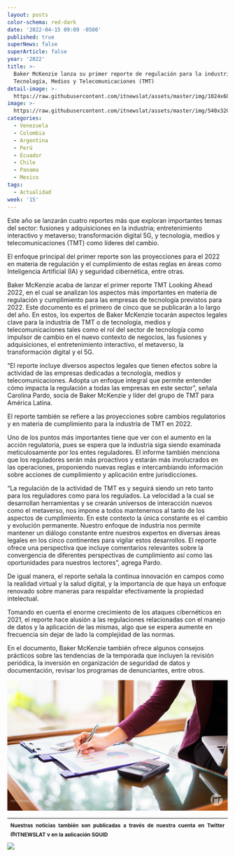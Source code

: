 ```yaml
---
layout: posts
color-schema: red-dark
date: '2022-04-15 09:09 -0500'
published: true
superNews: false
superArticle: false
year: '2022'
title: >-
  Baker McKenzie lanza su primer reporte de regulación para la industria de
  Tecnología, Medios y Telecomunicaciones (TMT)
detail-image: >-
  https://raw.githubusercontent.com/itnewslat/assets/master/img/1024x680/Informe-Reporte-g.jpg
image: >-
  https://raw.githubusercontent.com/itnewslat/assets/master/img/540x320/Informe-Reporte-p.jpg
categories:
  - Venezuela
  - Colombia
  - Argentina
  - Perú
  - Ecuador
  - Chile
  - Panama
  - Mexico
tags:
  - Actualidad
week: '15'
---
```

Este año se lanzarán cuatro reportes más que exploran importantes temas del sector: fusiones y adquisiciones en la industria; entretenimiento interactivo y metaverso; transformación digital 5G, y tecnología, medios y telecomunicaciones (TMT) como líderes del cambio.

El enfoque principal del primer reporte son las proyecciones para el 2022 en materia de regulación y el cumplimiento de estas reglas en áreas como Inteligencia Artificial (IA) y seguridad cibernética, entre otras.
 
Baker McKenzie acaba de lanzar el primer reporte TMT Looking Ahead 2022, en el cual se analizan los aspectos más importantes en materia de regulación y cumplimiento para las empresas de tecnología previstos para 2022. Este documento es el primero de cinco que se publicarán a lo largo del año. En estos, los expertos de Baker McKenzie tocarán aspectos legales clave para la industria de TMT o de tecnología, medios y telecomunicaciones tales como el rol del sector de tecnología como impulsor de cambio en el nuevo contexto de negocios, las fusiones y adquisiciones, el entretenimiento interactivo, el metaverso, la transformación digital y el 5G.
 
“El reporte incluye diversos aspectos legales que tienen efectos sobre la actividad de las empresas dedicadas a tecnología, medios y telecomunicaciones. Adopta un enfoque integral que permite entender cómo impacta la regulación a todas las empresas en este sector”, señala Carolina Pardo, socia de Baker McKenzie y líder del grupo de TMT para América Latina.
 
El reporte también se refiere a las proyecciones sobre cambios regulatorios y en materia de cumplimiento para la industria de TMT en 2022.
 
Uno de los puntos más importantes tiene que ver con el aumento en la acción regulatoria, pues se espera que la industria siga siendo examinada meticulosamente por los entes reguladores. El informe también menciona que los reguladores serán más proactivos y estarán más involucrados en las operaciones, proponiendo nuevas reglas e intercambiando información sobre acciones de cumplimiento y aplicación entre jurisdicciones.
 
“La regulación de la actividad de TMT es y seguirá siendo un reto tanto para los reguladores como para los regulados. La velocidad a la cual se desarrollan herramientas y se crearán universos de interacción nuevos como el metaverso, nos impone a todos mantenernos al tanto de los aspectos de cumplimiento. En este contexto la única constante es el cambio y evolución permanente. Nuestro enfoque de industria nos permite mantener un diálogo constante entre nuestros expertos en diversas áreas legales en los cinco continentes para vigilar estos desarrollos. El reporte ofrece una perspectiva que incluye comentarios relevantes sobre la convergencia de diferentes perspectivas de cumplimiento así como las oportunidades para nuestros lectores”, agrega Pardo.
 
De igual manera, el reporte señala la continua innovación en campos como la realidad virtual y la salud digital, y la importancia de que haya un enfoque renovado sobre maneras para respaldar efectivamente la propiedad intelectual.
 
Tomando en cuenta el enorme crecimiento de los ataques cibernéticos en 2021, el reporte hace alusión a las regulaciones relacionadas con el manejo de datos y la aplicación de las mismas, algo que se espera aumente en frecuencia sin dejar de lado la complejidad de las normas.
 
En el documento, Baker McKenzie también ofrece algunos consejos prácticos sobre las tendencias de la temporada que incluyen la revisión periódica, la inversión en organización de seguridad de datos y documentación, revisar los programas de denunciantes, entre otros.

![](https://raw.githubusercontent.com/itnewslat/assets/master/img/540x320/Informe-Reporte-p.jpg)

<table style="height: 42px;" width="569">
<tbody>
<tr>
<td style="text-align: justify;"><sub><strong>Nuestras noticias también son publicadas a través de nuestra cuenta en Twitter <a href="https://twitter.com/itnewslat?lang=es">@ITNEWSLAT</a> y en la aplicación <a href="https://squidapp.co/en/">SQUID</a></strong></sub></td>
</tr>
</tbody>
</table>

<img src="https://tracker.metricool.com/c3po.jpg?hash=56f88a41e39ab42c063cc51676587a04"/>